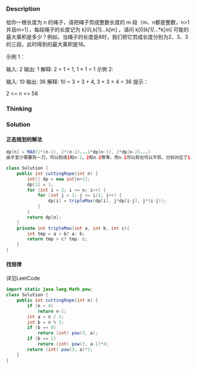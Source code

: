 ### Description

给你一根长度为 n 的绳子，请把绳子剪成整数长度的 m 段（m、n都是整数，n>1并且m>1），每段绳子的长度记为 k[0],k[1]...k[m] 。请问 k[0]*k[1]*...*k[m] 可能的最大乘积是多少？例如，当绳子的长度是8时，我们把它剪成长度分别为2、3、3的三段，此时得到的最大乘积是18。

示例 1：

输入: 2
输出: 1
解释: 2 = 1 + 1, 1 × 1 = 1
示例 2:

输入: 10
输出: 36
解释: 10 = 3 + 3 + 4, 3 × 3 × 4 = 36
提示：

2 <= n <= 58

### Thinking

### Solution

#### 正态规划的解法

```java
dp[n] = MAX(1*(n-1), 2*(n-2)...1*dp[n-1], 2*dp[n-2]...)
由于至少需要剪一刀，可以剪成1和n-1，2和n-2等等，而n-1可以剪也可以不剪，分别对应了1*dp[n-1]和1*(n-1)

class Solution {
    public int cuttingRope(int n) {
        int[] dp = new int[n+1];
        dp[1] = 1;
        for (int i = 2; i <= n; i++) {
            for (int j = 1; j <= i/2; j++) {
                dp[i] = tripleMax(dp[i], j*dp[i-j], j*(i-j));
            }
        }
        return dp[n];
    }
    private int tripleMax(int a, int b, int c){
        int tmp = a > b? a: b;
        return tmp > c? tmp: c;
    }
}
```

#### 找规律

详见LeetCode

```java
import static java.lang.Math.pow;
class Solution {
    public int cuttingRope(int n) {
        if (n < 4)
            return n-1;
        int a = n / 3;
        int b = n % 3;
        if (b == 0)
            return (int) pow(3, a);
        if (b == 1)
            return (int) pow(3, a-1)*4;
        return (int) pow(3, a)*2;
    }
}
```